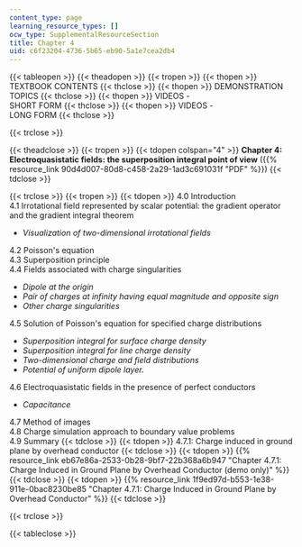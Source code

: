 ```yaml
---
content_type: page
learning_resource_types: []
ocw_type: SupplementalResourceSection
title: Chapter 4
uid: c6f23204-4736-5b65-eb90-5a1e7cea2db4
---
```


{{< tableopen >}}
{{< theadopen >}}
{{< tropen >}}
{{< thopen >}}
TEXTBOOK CONTENTS
{{< thclose >}}
{{< thopen >}}
DEMONSTRATION TOPICS
{{< thclose >}}
{{< thopen >}}
VIDEOS -  
SHORT FORM
{{< thclose >}}
{{< thopen >}}
VIDEOS -  
LONG FORM
{{< thclose >}}

{{< trclose >}}

{{< theadclose >}}
{{< tropen >}}
{{< tdopen colspan="4" >}}
**Chapter 4: Electroquasistatic fields: the superposition integral point of view** ({{% resource_link 90d4d007-80d8-c458-2a29-1ad3c691031f "PDF" %}})
{{< tdclose >}}

{{< trclose >}}
{{< tropen >}}
{{< tdopen >}}
4.0 Introduction  
4.1 Irrotational field represented by scalar potential: the gradient operator and the gradient integral theorem

*   _Visualization of two-dimensional irrotational fields_

4.2 Poisson's equation  
4.3 Superposition principle  
4.4 Fields associated with charge singularities

*   _Dipole at the origin_
*   _Pair of charges at infinity having equal magnitude and opposite sign_
*   _Other charge singularities_

4.5 Solution of Poisson's equation for specified charge distributions

*   _Superposition integral for surface charge density_
*   _Superposition integral for line charge density_
*   _Two-dimensional charge and field distributions_
*   _Potential of uniform dipole layer._

4.6 Electroquasistatic fields in the presence of perfect conductors

*   _Capacitance_

4.7 Method of images  
4.8 Charge simulation approach to boundary value problems  
4.9 Summary
{{< tdclose >}}
{{< tdopen >}}
4.7.1: Charge induced in ground plane by overhead conductor
{{< tdclose >}}
{{< tdopen >}}
{{% resource_link eb67e86a-2533-0b28-9bf7-22b368a6b947 "Chapter 4.7.1: Charge Induced in Ground Plane by Overhead Conductor (demo only)" %}}
{{< tdclose >}}
{{< tdopen >}}
{{% resource_link 1f9ed97d-b553-1e38-911e-0bac8230be85 "Chapter 4.7.1: Charge Induced in Ground Plane by Overhead Conductor" %}}
{{< tdclose >}}

{{< trclose >}}

{{< tableclose >}}